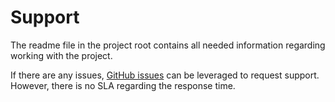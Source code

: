 # Support

The readme file in the project root contains all needed information regarding working with the project.

If there are any issues, [GitHub issues](https://github.com/upgraded-enigma/upgraded-enigma/issues) can be leveraged to request support. However, there is no SLA regarding the response time.
